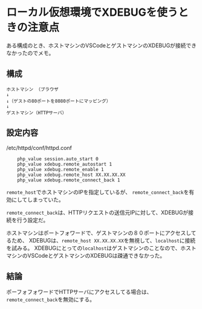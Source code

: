 # ローカル仮想環境でXDEBUGを使うときの注意点

ある構成のとき、ホストマシンのVSCodeとゲストマシンのXDEBUGが接続できなかったのでメモ。

## 構成

```
ホストマシン （ブラウザ
↓
↓（ゲストの80ポートを8080ポートにマッピング）
↓
ゲストマシン（HTTPサーバ）
```

## 設定内容

/etc/httpd/conf/httpd.conf
```
    php_value session.auto_start 0
    php_value xdebug.remote_autostart 1
    php_value xdebug.remote_enable 1
    php_value xdebug.remote_host XX.XX.XX.XX
    php_value xdebug.remote_connect_back 1
 ```
 
`remote_host`でホストマシンのIPを指定しているが、
`remote_connect_back`を有効にしてしまっていた。

`remote_connect_back`は、HTTPリクエストの送信元IPに対して、XDEBUGが接続を行う設定だ。

ホストマシンはポートフォワードで、ゲストマシンの８０ポートにアクセスしてるため、
XDEBUGは、`remote_host XX.XX.XX.XX`を無視して、`localhost`に接続を試みる。
XDEBUGにとっての`localhost`はゲストマシンのことなので、ホストマシンのVSCodeとゲストマシンのXDEBUGは疎通できなかった。

## 結論
ポーフォフォワードでHTTPサーバにアクセスしてる場合は、
`remote_connect_back`を無効にする。
